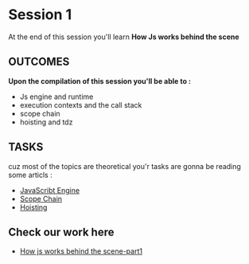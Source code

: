 # Session 1
At the end of this session you'll learn **How Js works behind the scene**
## OUTCOMES
**Upon the compilation of this session you'll be able to :**
- Js engine and runtime
- execution contexts and the call stack
- scope chain 
- hoisting and tdz


## TASKS 
cuz most of the topics are theoretical you'r tasks are gonna be reading some articls :

- [JavaScribt Engine](https://dev.to/lydiahallie/javascript-visualized-the-javascript-engine-4cdf)
- [Scope Chain](https://dev.to/lydiahallie/javascript-visualized-scope-chain-13pd)
- [Hoisting](https://dev.to/lydiahallie/javascript-visualized-hoisting-478h)

## Check our work here
- [How js works behind the scene-part1](https://github.com/IEEE-MSB-CS/IEEE-work/blob/master/session1/How%20js%20works%20behind%20the%20scene-part1.pdf)